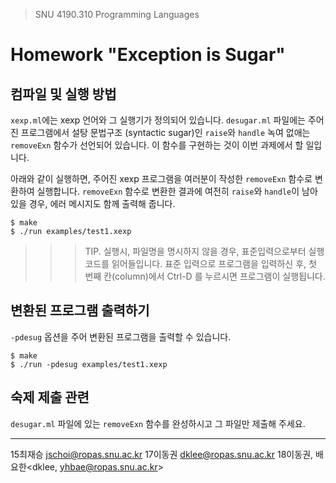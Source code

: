 > SNU 4190.310 Programming Languages

# Homework "Exception is Sugar"

## 컴파일 및 실행 방법
`xexp.ml`에는 xexp 언어와 그 실행기가 정의되어 있습니다. `desugar.ml` 파일에는 주어진 프로그램에서 설탕 문법구조 (syntactic sugar)인 `raise`와 `handle` 녹여 없애는 `removeExn` 함수가 선언되어 있습니다. 이 함수를 구현하는 것이 이번 과제에서 할 일입니다.


아래와 같이 실행하면, 주어진 xexp 프로그램을 여러분이 작성한 `removeExn` 함수로 변환하여 실행합니다. `removeExn` 함수로 변환한 결과에 여전히 `raise`와 `handle`이 남아있을 경우, 에러 메시지도 함께 출력해 줍니다.

```
$ make
$ ./run examples/test1.xexp
```

>>> TIP.
실행시, 파일명을 명시하지 않을 경우, 표준입력으로부터 실행코드를 읽어들입니다.  표준 입력으로 프로그램을 입력하신 후, 첫 번째 칸(column)에서 Ctrl-D 를 누르시면 프로그램이 실행됩니다.


## 변환된 프로그램 출력하기
`-pdesug` 옵션을 주어 변환된 프로그램을 출력할 수 있습니다.

 ```
$ make
$ ./run -pdesug examples/test1.xexp
```

## 숙제 제출 관련
`desugar.ml` 파일에 있는 `removeExn` 함수를 완성하시고 그 파일만 제출해 주세요.


---
15최재승 <jschoi@ropas.snu.ac.kr>
17이동권 <dklee@ropas.snu.ac.kr>
18이동권, 배요한<dklee, yhbae@ropas.snu.ac.kr>
